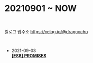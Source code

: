 # 20210901 ~ NOW

<br>

벨로그 웹주소
https://velog.io/@dragoocho

<br>

- 2021-09-03  
  [**[ES6] PROMISES**](https://velog.io/@dragoocho/PROMISES)
